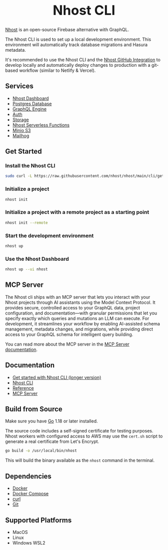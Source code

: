 <div align="center">
  <h1 style="font-size: 3em; font-weight: bold;">Nhost CLI</h1>
</div>

[Nhost](http://nhost.io) is an open-source Firebase alternative with GraphQL.

The Nhost CLI is used to set up a local development environment. This environment will automatically track database migrations and Hasura metadata.

It's recommended to use the Nhost CLI and the [Nhost GitHub Integration](https://docs.nhost.io/platform/github-integration) to develop locally and automatically deploy changes to production with a git-based workflow (similar to Netlify & Vercel).

## Services

- [Nhost Dashboard](https://github.com/nhost/nhost/tree/main/dashboard)
- [Postgres Database](https://www.postgresql.org/)
- [GraphQL Engine](https://github.com/hasura/graphql-engine)
- [Auth](https://github.com/nhost/nhost/main/auth)
- [Storage](https://github.com/nhost/nhost/main/storage)
- [Nhost Serverless Functions](https://github.com/nhost/functions)
- [Minio S3](https://github.com/minio/minio)
- [Mailhog](https://github.com/mailhog/MailHog)

## Get Started

### Install the Nhost CLI

```bash
sudo curl -L https://raw.githubusercontent.com/nhost/nhost/main/cli/get.sh | bash
```

### Initialize a project

```bash
nhost init
```

### Initialize a project with a remote project as a starting point

```bash
nhost init --remote
```

### Start the development environment

```bash
nhost up
```

### Use the Nhost Dashboard

```bash
nhost up --ui nhost
```

## MCP Server

The Nhost cli ships with an MCP server that lets you interact with your Nhost projects through AI assistants using the Model Context Protocol. It provides secure, controlled access to your GraphQL data, project configuration, and documentation—with granular permissions that let you specify exactly which queries and mutations an LLM can execute. For development, it streamlines your workflow by enabling AI-assisted schema management, metadata changes, and migrations, while providing direct access to your GraphQL schema for intelligent query building.

You can read more about the MCP server in the [MCP Server documentation](https://docs.nhost.io/platform/cli/mcp/overview).

## Documentation

- [Get started with Nhost CLI (longer version)](https://docs.nhost.io/platform/overview/get-started-with-nhost-cli)
- [Nhost CLI](https://docs.nhost.io/platform/cli)
- [Reference](https://docs.nhost.io/reference/cli)
- [MCP Server](https://docs.nhost.io/platform/cli/mcp/overview)

## Build from Source

Make sure you have [Go](https://golang.org/doc/install) 1.18 or later installed.

The source code includes a self-signed certificate for testing purposes. Nhost workers with configured access to AWS may use the `cert.sh` script to generate a real certificate from Let's Encrypt.

```bash
go build -o /usr/local/bin/nhost
```
This will build the binary available as the `nhost` command in the terminal.

## Dependencies

- [Docker](https://docs.docker.com/get-docker/)
- [Docker Compose](https://docs.docker.com/compose/install/)
- [curl](https://curl.se/)
- [Git](https://git-scm.com/downloads)

## Supported Platforms

- MacOS
- Linux
- Windows WSL2
